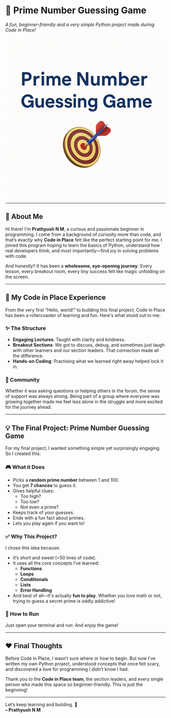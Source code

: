# 🎯 Prime Number Guessing Game  
*A fun, beginner-friendly and a very simple Python project made during Code in Place!*

![Thumbnail of Game](./images/prime_thumb.png)

---

## 👋 About Me

Hi there! I'm **Prathyush N M**, a curious and passionate beginner in programming. I come from a background of curiosity more than code, and that’s exactly why **Code in Place** felt like the perfect starting point for me. I joined this program hoping to learn the basics of Python, understand how real developers think, and most importantly—find joy in solving problems with code.

And honestly? It has been a **wholesome, eye-opening journey**. Every lesson, every breakout room, every tiny success felt like magic unfolding on the screen.

---

## 🧠 My Code in Place Experience

From the very first “Hello, world!” to building this final project, Code in Place has been a rollercoaster of learning and fun. Here's what stood out to me:

### ✨ The Structure
- **Engaging Lectures**: Taught with clarity and kindness.
- **Breakout Sections**: We got to discuss, debug, and sometimes just laugh with other learners and our section leaders. That connection made all the difference.
- **Hands-on Coding**: Practising what we learned right away helped lock it in.

### 💬 Community
Whether it was asking questions or helping others in the forum, the sense of support was always strong. Being part of a group where everyone was growing together made me feel less alone in the struggle and more excited for the journey ahead.

---

## 💡 The Final Project: Prime Number Guessing Game

For my final project, I wanted something simple yet surprisingly engaging. So I created this:

### 🎮 What it Does
- Picks a **random prime number** between 1 and 100.
- You get **7 chances** to guess it.
- Gives helpful clues:
  - Too high?
  - Too low?
  - Not even a prime?
- Keeps track of your guesses.
- Ends with a fun fact about primes.
- Lets you play again if you want to!

### ✅ Why This Project?
I chose this idea because:
- It’s short and sweet (~50 lines of code).
- It uses all the core concepts I’ve learned:
  - **Functions**
  - **Loops**
  - **Conditionals**
  - **Lists**
  - **Error Handling**
- And best of all—it's actually **fun to play**. Whether you love math or not, trying to guess a secret prime is oddly addictive!

### 📁 How to Run
Just open your terminal and run:
And enjoy the game!

---

## ❤️ Final Thoughts

Before Code in Place, I wasn’t sure where or how to begin. But now I’ve written my own Python project, understood concepts that once felt scary, and discovered a love for programming I didn’t know I had.

Thank you to the **Code in Place team**, the section leaders, and every single person who made this space so beginner-friendly. This is just the beginning!

---

Let’s keep learning and building. 🚀  
**– Prathyush N M**
